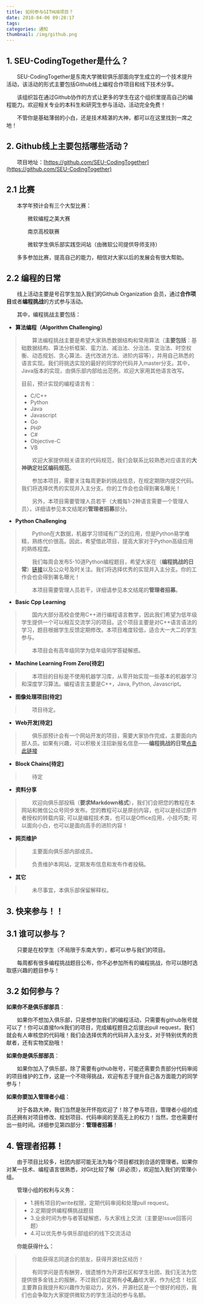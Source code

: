 ```yaml
---
title: 如何参与GITHUB项目？
date: 2018-04-06 09:28:17
tags:
categories: 通知
thumbnail: /img/github.png
---
```


## 1. SEU-CodingTogether是什么？

&emsp;&emsp;SEU-CodingTogether是东南大学微软俱乐部面向学生成立的一个技术提升活动，该活动的形式主要包括Github线上编程合作项目和线下技术分享。

&emsp;&emsp;该组织旨在通过Github协作的方式让更多的学生在这个组织里提高自己的编程能力。欢迎相关专业的本科生和研究生参与活动，活动完全免费！

&emsp;&emsp;不管你是基础薄弱的小白，还是技术精湛的大神，都可以在这里找到一席之地！

## 2. Github线上主要包括哪些活动？

&emsp;&emsp;项目地址：[https://github.com/SEU-CodingTogether](https://github.com/SEU-CodingTogether)

## 2.1 比赛

&emsp;&emsp;本学年预计会有三个大型比赛：

&emsp;&emsp;&emsp;&emsp;微软编程之美大赛

&emsp;&emsp;&emsp;&emsp;南京高校联赛

&emsp;&emsp;&emsp;&emsp;微软学生俱乐部实践空间站（由微软公司提供导师支持）

&emsp;&emsp;多多参加比赛，提高自己的能力，相信对大家以后的发展会有很大帮助。

## 2.2 编程的日常

&emsp;&emsp;线上活动主要是号召学生加入我们的Github Organization 会员，通过**合作项目**或者**编程挑战**的方式参与活动。

&emsp;&emsp;其中，编程挑战主要包括：

- **算法编程（Algorithm Challenging）**

> &emsp;&emsp;算法编程挑战主要是希望大家熟悉数据结构和常用算法（**主要包括**：基础数据结构、算法分析框架、蛮力法、减治法、分治法、变治法、时空权衡、动态规划、贪心算法、迭代改进方法、进阶内容等），并用自己熟悉的语言实现。我们将挑选实现的最好的同学的代码并入master分支。其中，Java版本的实现，由俱乐部内部给出范例，欢迎大家用其他语言改写。
>
> 目前，预计实现的编程语言有：
>
> - C/C++
> - Python
> - Java
> - Javascript
> - Go
> - PHP
> - C#
> - Objective-C
> - VB
>
> &emsp;&emsp;欢迎大家提供相关语言的代码规范，我们会联系比较熟悉对应语言的**大神确定社区编码规范**。
>
> &emsp;&emsp;参加本项目，需要关注每周更新的挑战信息，在规定期限内提交代码。我们将选择优秀的实现并入主分支。你的工作会也会得到署名曝光！
>
> &emsp;&emsp;另外，本项目需要管理人员若干（大概每1-2种语言需要一个管理人员），详细请参见本文结尾的**管理者招募**部分。

- **Python Challenging**

> &emsp;&emsp;Python在大数据，机器学习领域有广泛的应用，但是Python易学难精，熟练代价很高。因此，希望借此项目，提高大家对于Python高级应用的熟练程度。
>
> &emsp;&emsp;我们每周会发布5-10道Python编程题目，希望大家在（**编程挑战的日常**）[链接](https://angryberry.gitee.io/about/)以及公众号及时关注。我们将选择优秀的实现并入主分支。你的工作会也会得到署名曝光！
>
> &emsp;&emsp;本项目需要管理人员若干，详细请参见本文结尾的**管理者招募**。

- **Basic Cpp Learning**

> &emsp;&emsp;国内大部分高校会使用C++进行编程语言教学，因此我们希望为低年级学生提供一个可以相互交流学习的项目。这个项目主要是对C++语言语法的学习，题目根据学生反馈定期修改。本项目难度较低，适合大一大二的学生参与。
>
> &emsp;&emsp;本项目会有高年级同学为低年级同学答疑解惑。

- **Machine Learning From Zero[待定]**

> &emsp;&emsp;本项目的目标是不使用机器学习库，从零开始实现一些基本的机器学习和深度学习算法。编程语言主要是C++，Java, Python, Javascript。

- **图像处理项目[待定]**

>&emsp;&emsp;项目待定。

- **Web开发[待定]**

> &emsp;&emsp;俱乐部预计会有一个网站开发的项目，需要大家协作完成，主要面向内部人员。如果有兴趣，可以积极关注招新报名信息——**编程挑战的日常**[点击此链接](https://angryberry.gitee.io/about/)

- **Block Chains[待定]**

> &emsp;&emsp;待定

- **资料分享**

> &emsp;&emsp;欢迎向俱乐部投稿（**要求Markdown格式**），我们们会把您的教程在本网站和微信公众号同步发布。您的教程可以是原创内容，也可以是经过原作者授权的转载内容; 可以是编程技术类，也可以是Office应用，小技巧类; 可以面向小白，也可以是面向高手的进阶内容！

- **网页维护**

> &emsp;&emsp;主要面向俱乐部内部成员。
>
> &emsp;&emsp;负责维护本网站，定期发布信息和发布作者投稿。

- **其它**

> &emsp;&emsp;未尽事宜，本俱乐部保留解释权。



## 3. 快来参与！！

## 3.1 谁可以参与？

&emsp;&emsp;只要是在校学生（不局限于东南大学），都可以参与我们的项目。

&emsp;&emsp;每周都有很多编程挑战题目公布，你不必参加所有的编程挑战，你可以随时选取感兴趣的题目参与！

## 3.2 如何参与？

**如果你不是俱乐部部员**：

&emsp;&emsp;如果你不想加入俱乐部，只是想参加我们的编程活动，只需要有github账号就可以了！你可以直接fork我们的项目，完成编程题目之后提出pull request，我们就会有人审核您的代码哦！我们会选择优秀的代码并入主分支，对于特别优秀的贡献者，还有实物奖励哦！



**如果你是俱乐部部员**：

&emsp;&emsp;如果你加入了俱乐部，除了需要有github账号，可能还需要负责部分代码审阅的项目维护的工作，这是一个不晓得挑战，欢迎有志于提升自己各方面能力的同学参与！



**如果你要加入管理者小组**：

&emsp;&emsp;对于各路大神，我们当然是张开怀抱欢迎了！除了参与项目，管理者小组的成员还拥有对项目修改、规划项目、代码审阅的至高无上的权力！当然，您也需要付出一些时间。详细参见第四部分：**管理者招募**！

## 4. 管理者招募！

&emsp;&emsp;由于项目比较多，社团内部可能无法为每个项目都找到合适的管理者。如果你对某一技术、编程语言很熟悉，对Git比较了解（非必须），欢迎加入我们的管理小组。

&emsp;&emsp;管理小组的权利与义务：

> - 1.拥有项目的write权限，定期代码审阅和处理pull request。
> - 2.定期提供编程横挑战题目
> - 3.业余时间为参与者答疑解惑，与大家线上交流（主要是Issue回答问题）
> - 4.可以优先参与俱乐部组织的线下交流活动

&emsp;&emsp;你能获得什么：

> &emsp;&emsp;你能获得志同道合的朋友，获得开源社区经历！
>
> &emsp;&emsp;有同学问是否有酬劳，很遗憾作为开源社区和学生社团，我们无法为您提供很多金钱上的报酬，不过我们会定期有**小礼品**给大家，作为纪念！社区主要靠自我提升和兴趣作为驱动力，另外，开源社区是一个很好的经历，我们也会争取为大家提供微软方的学生活动的参与名额。